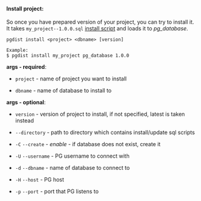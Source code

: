 #### Install project:

So once you have prepared version of your project, you can try to install it.
It takes `my_project--1.0.0.sql` [install script](../../project_files/version.md) and loads it to *pg_database*.  

```
pgdist install <project> <dbname> [version]

Example:
$ pgdist install my_project pg_database 1.0.0
```

**args - required**:

- `project` - name of project you want to install

- `dbname` - name of database to install to

**args - optional**:

- `version` - version of project to install, if not specified, latest is taken instead

- `--directory` - path to directory which contains install/update sql scripts

- `-C` `--create` - *enable* - if database does not exist, create it

- `-U` `--username` - PG username to connect with

- `-d` `--dbname` - name of database to connect to

- `-H` `--host` - PG host

- `-p` `--port` - port that PG listens to
